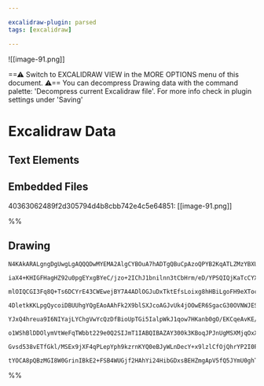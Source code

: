 ```yaml
---

excalidraw-plugin: parsed
tags: [excalidraw]

---
```



![[image-91.png]]


==⚠  Switch to EXCALIDRAW VIEW in the MORE OPTIONS menu of this document. ⚠== You can decompress Drawing data with the command palette: 'Decompress current Excalidraw file'. For more info check in plugin settings under 'Saving'


# Excalidraw Data

## Text Elements
## Embedded Files
40363062489f2d305794d4b8cbb742e4c5e64851: [[image-91.png]]

%%
## Drawing
```compressed-json
N4KAkARALgngDgUwgLgAQQQDwMYEMA2AlgCYBOuA7hADTgQBuCpAzoQPYB2KqATLZMzYBXUtiRoIACyhQ4zZAHoFAc0JRJQgEYA6bGwC2CgF7N6hbEcK4OCtptbErHALRY8RMpWdx8Q1TdIEfARcZgRmBShcZQUebQAObR4aOiCEfQQOKGZuAG1wMFAwYogSbggAcQAVTAA2AGEAUQArAEcU4shYRHLCfWikfhLMbmcAVgBOAAYJ7VraqZ4AZkna

iaX4+KHIGFHagHZ92u0pgEYxgBYeC/jzo+2IChJ1bnilnn3tCbHrm/eD/YPSQIQjKaTcCYXM7aJbvCbxWqnJGnGYPazKYLcKYPZhQUhsADWCHqbHwbFI5Tx1mYcFwgSyHRKmlw2AJynxQg4xBJZIpEipHBpdMyUEZkAAZoR8PgAMqwTESSQsjSBMUQXH4okAdWekm4pxxeMJCDlMAV6EEHjVHLBHHCOTQBoKkDYtOwal2jqm2OdEA5XLtzAdqA4Q

mlOIQCGI3Fq8Q+Ts6DCYrE43CWEwejBY7A4ADlOGJuDxTktEfsLoixg8hHBiLgoFH9eXTocLmMS7UxksHoRmAARNIN6NocUEMIPdnCOAASWIwdyAF0HpphFzGsEMll50vfUQOATuKHw7u2KzGyOxwgHpLgrPylDS0sprVrvEJuKeMQn2N9pDiBdNHibBNE0cseAQC5sDGBBahuds1WYdxxFQfJOjABNOlOZ0d0TQguSwcpcCmCACgAX3AHCIFwOA

4DletkKKLpgQycoiDBUUhgYQgEAoAAhFk2X9blSXJcoAGJvUk4jOOwER6SgacG30OVNWJES+XQMTGlObTtMZCBZNIeTFPSfjWUnTlhN5SlyEFWl5P0wzjKUgAxKVZXlZD1VJMoZLkkUTOUo1tV1Is/KMgKlJU41TXNbyrXC5z0gAJWEW17SxRLIvSAB5N0PX1b0sqyQKXM4KAXNwfQpU9VAqwKAz/JK1zyplQgjGQngfRKJzsv0KosCgABBNiuAk

YJxQ4hreua9I6NIYajLYChgVwYcQzDfBioUpTGi5IalpWkJ1qow7HKanb0gO/EKCqeAvKE/TEPxaUAA0ISRWYoQmT631/SZOOe0l8AATRjC5fxhP6bimBF9iWNtOKMNgDG4RjIHoAghGQqZtCw4pSO2wLUsswNgz9Vdo049kSDajqi26yAaeIOUEDgbh6pKZmAFk2GIBA9twTRgnW0d8HHBrmZ5US0HRiBeNJE7SGUZkAAoNmoVANa1rZUFxsYAE

o1WShBlDDOlymVtWeFqTWbbt229e0Q2SIJmT1IABQIBAZAY300k3KBoqJPJnUgMSXMjqOxXD3iXPqMZ6l4mOIDEob4iGlzeNqFOxL7LtalLXPtMmTZc947Olj7U5c7GPsll4+pkm2cONnbeoJlri4hqmRp9lz/Yhu0lyLlz+Iphc/Z64HuubnicvM5t5OW9TyPplOTuV4jqYxhcm3XeKHCSgDkUzMEynQ7Q6BbKFByt54H5eKWGut7WfYW03sPU6

Gvsd538vETfGkl/MSEx9jXF4qPLepYph9kzrnKYQ0eBJyWLnDecY+x9lzlCfOjQhrYP2I0PsFdc5LCzi5MYOct4TCHh2XOLkhq8W9GMYu2d6iLAPmAI+kA8AcExswM+FkuSX0TBJKSwCr4STGM+KY/ct6IKmOwxoCCe6SQQS5SSVCQFTCYU+FyCCnzen0fI5hpxm7aO9Npee8jn5DVOPUAxG8zEIIuKcKEciQFuPsVMVB99XGNG9Gg6YATiLYTIt

tYOCA8pQBzMGI8W0GrinIBkE2+FSB4WUGjf2HAhYi24HibGDxsBEHZmgApV5fQ5JYmU0ghTfTCCgHuZC5TwkNTsM0BA2BsgyhyXAXm/NBbC3PKgMWEsSgshiYwKoKN8BZMTN0LyYRghdJzGqWSuIDB3R6GgeJDwyRnlFpePZoRhorKmTMw8m0yLgEJnQG84Q0bkVIkAA
```
%%